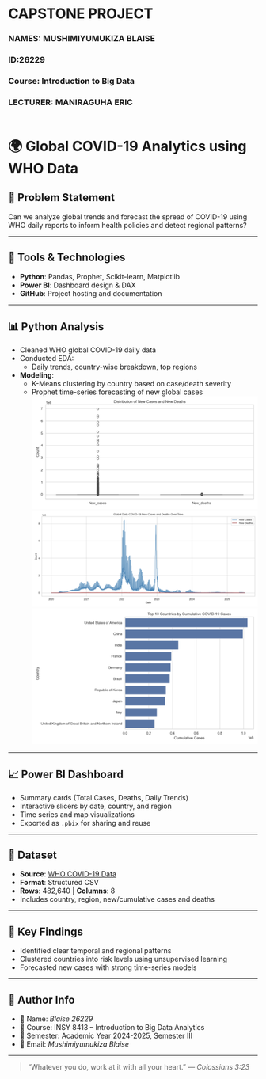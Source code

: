 # CAPSTONE PROJECT
### NAMES: MUSHIMIYUMUKIZA BLAISE
### ID:26229
### Course: Introduction to Big Data
### LECTURER: MANIRAGUHA ERIC<br><br>
# 🌍 Global COVID-19 Analytics using WHO Data

## 🧠 Problem Statement

Can we analyze global trends and forecast the spread of COVID-19 using WHO daily reports to inform health policies and detect regional patterns?

---


## 🔧 Tools & Technologies

- **Python**: Pandas, Prophet, Scikit-learn, Matplotlib
- **Power BI**: Dashboard design & DAX
- **GitHub**: Project hosting and documentation

---

## 📊 Python Analysis

- Cleaned WHO global COVID-19 daily data
- Conducted EDA:
  - Daily trends, country-wise breakdown, top regions
- **Modeling**:
  - K-Means clustering by country based on case/death severity
  - Prophet time-series forecasting of new global cases
![Visual](boxplot_cases_deaths.png)
![Visual](global_daily_trends.png)
![Visual](top_10_countries_cases.png)

---

## 📈 Power BI Dashboard

- Summary cards (Total Cases, Deaths, Daily Trends)
- Interactive slicers by date, country, and region
- Time series and map visualizations
- Exported as `.pbix` for sharing and reuse

---

## 📌 Dataset

- **Source**: [WHO COVID-19 Data](https://www.who.int/data)
- **Format**: Structured CSV
- **Rows**: 482,640 | **Columns**: 8
- Includes country, region, new/cumulative cases and deaths

---

## 🔮 Key Findings

- Identified clear temporal and regional patterns
- Clustered countries into risk levels using unsupervised learning
- Forecasted new cases with strong time-series models

---

## 🧠 Author Info

- 👤 Name: *Blaise 26229*
- 🏫 Course: INSY 8413 – Introduction to Big Data Analytics
- 📅 Semester: Academic Year 2024-2025, Semester III
- 📧 Email: *Mushimiyumukiza Blaise*

---

> “Whatever you do, work at it with all your heart.” — *Colossians 3:23*

